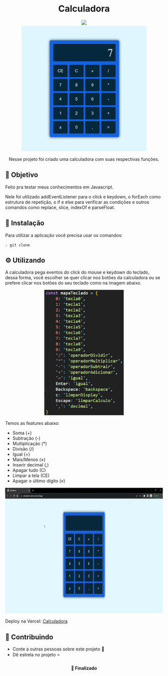 <h1  align="center">Calculadora</h1>

<div align="center">
<img src="https://img.shields.io/static/v1?label=Projeto&message=Javascript&color=F1E05A&style=for-the-badge&logo=ghost"/>
</div>

<div align="center">
<img height="400px" src="https://github.com/OliveiraJess/calculadora/blob/main/img/calculadora.png" alt="Calculadora" />
</div>

<p align="center">Nesse projeto foi criado uma calculadora com suas respectivas funções.</p>

<h2>🚀 Objetivo</h2>

<p>Feito pra testar meus conhecimentos em Javascript.</p>
<p>Nele foi utilizado addEventListener para o click e keydown, o forEach como estrutura de repetição, o if e else para verificar as condições e outros comandos como replace, slice, indexOf e parseFloat.</p>


<h2>🔧 Instalação</h2>

<p>Para utilizar a aplicação você precisa usar os comandos: </p>

```
- git clone
```

<h2>⚙️ Utilizando</h2>

<p>A calculadora pega eventos do click do mouse e keydown do teclado, dessa forma, você escolher se quer clicar nos botões da calculadora ou se prefere clicar nos botões do seu teclado como na imagem abaixo.</p>

<div align="center">
<img height="400px" src="https://github.com/OliveiraJess/calculadora/blob/main/img/teclado.png" alt="Como utilizar pelo teclado" />
</div>

<p>Temos as features abaixo: </p>

* Soma (+)
* Subtração (-)
* Multiplicação (*)
* Divisão (/)
* Igual (=)
* Mais/Menos (±)
* Inserir decimal (,)
* Apagar tudo (C)
* Limpar a tela (CE)
* Apagar o último dígito («)

<div align="center">
<img height="400px" src="https://github.com/OliveiraJess/calculadora/blob/main/gifCalculadora.gif" alt="Gif do funcionamento da aplicação" />
</div>

Deploy na Vercel: <a href="https://calculadora-phi-one.vercel.app/" >Calculadora</a>

<h2>🤝 Contribuindo </h2>

* Conte a outras pessoas sobre este projeto 📢
* Dê estrela no projeto ⭐️

<h4 align="center">📌 Finalizado</h4>



